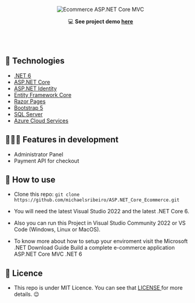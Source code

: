 <p align="center">
   <img src="wwwroot/images/logo.png" alt="Ecommerce ASP.NET Core MVC"/>
</p> 

<div align=center>

   💻 **See project demo [here](lojadeferramentas.azurewebsites.net/)**
   
</div>

<br>
<br>

## 🚀 Technologies 

- [.NET 6](https://learn.microsoft.com/pt-br/dotnet/)
- [ASP.NET Core](https://learn.microsoft.com/pt-br/aspnet/core/?view=aspnetcore-6.0)
- [ASP.NET Identity](https://learn.microsoft.com/en-us/aspnet/core/security/authentication/identity?view=aspnetcore-7.0&tabs=visual-studio)
- [Entity Framework Core](https://learn.microsoft.com/pt-br/ef/core/)
- [Razor Pages](https://www.heroku.com/)
- [Bootstrap 5](https://sendgrid.com/)
- [SQL Server](https://www.microsoft.com/pt-br/sql-server/sql-server-2019)
- [Azure Cloud Services](https://azure.microsoft.com/en-us/)


## 👨🏽‍💻 Features in development

- Administrator Panel<br/>
- Payment API for checkout

## 🤔 How to use

- Clone this repo: `git clone https://github.com/michaelsribeiro/ASP.NET_Core_Ecommerce.git`

- You will need the latest Visual Studio 2022 and the latest .NET Core 6.

- Also you can run this Project in Visual Studio Community 2022 or VS Code (Windows, Linux or MacOS). 

- To know more about how to setup your enviroment visit the Microsoft .NET Download Guide Build a complete e-commerce application ASP.NET Core MVC .NET 6

## 📝 Licence 

- This repo is under MIT Licence. You can see that <a href="https://github.com/michaelsribeiro/ASP.NET_Core_Ecommerce/blob/master/LICENSE.txt"> LICENSE </a> for more details. 😉
